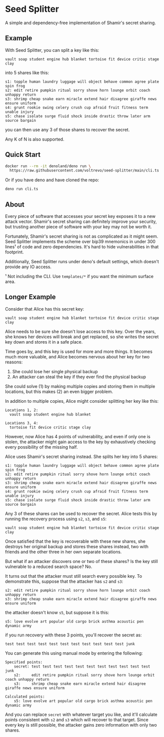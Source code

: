 # Seed Splitter

A simple and dependency-free implementation of Shamir's secret sharing.

## Example

With Seed Splitter, you can split a key like this:

```
vault soap student engine hub blanket tortoise fit device critic stage clay
```

into 5 shares like this:

```
s1: topple human laundry luggage will object behave common agree plate spin frog
s2: edit retire pumpkin ritual sorry shove horn lounge orbit coach unhappy return
s3: shrimp cheap snake earn miracle extend hair disagree giraffe news ensure uniform
s4: grunt rookie swing celery crush cup afraid fruit fitness term unable injury
s5: chase isolate surge fluid shock inside drastic throw later arm source bargain
```

you can then use any 3 of those shares to recover the secret.

Any K of N is also supported.

## Quick Start

```sh
docker run --rm -it denoland/deno run \
  https://raw.githubusercontent.com/voltrevo/seed-splitter/main/cli.ts
```

Or if you have deno and have cloned the repo:

```sh
deno run cli.ts
```

## About

Every piece of software that accesses your secret key exposes it to a new attack
vector. Shamir's secret sharing can definitely improve your security, but
trusting another piece of software with your key may not be worth it.

Fortunately, Shamir's secret sharing is not as complicated as it might seem.
Seed Splitter implements the scheme over bip39 mnemonics in under 300 lines¹ of
code and zero dependencies. It's hard to hide vulnerabilities in that footprint.

Additionally, Seed Splitter runs under deno's default settings, which doesn't
provide any IO access.

¹ Not including the CLI. Use `templates/*` if you want the minimum surface area.

## Longer Example

Consider that Alice has this secret key:

```
vault soap student engine hub blanket tortoise fit device critic stage clay
```

Alice needs to be sure she doesn't lose access to this key. Over the years, she
knows her devices will break and get replaced, so she writes the secret key down
and stores it in a safe place.

Time goes by, and this key is used for more and more things. It becomes much
more valuable, and Alice becomes nervous about her key for two reasons:

1. She could lose her single physical backup
2. An attacker can steal the key if they ever find the physical backup

She could solve (1) by making multiple copies and storing them in multiple
locations, but this makes (2) an even bigger problem.

In addition to multiple copies, Alice might consider splitting her key like
this:

```
Locations 1, 2:
  vault soap student engine hub blanket

Locations 3, 4:
  tortoise fit device critic stage clay
```

However, now Alice has 4 points of vulnerability, and even if only one is
stolen, the attacker might gain access to the key by exhaustively checking every
possibility of the missing half.

Alice uses Shamir's secret sharing instead. She splits her key into 5 shares:

```
s1: topple human laundry luggage will object behave common agree plate spin frog
s2: edit retire pumpkin ritual sorry shove horn lounge orbit coach unhappy return
s3: shrimp cheap snake earn miracle extend hair disagree giraffe news ensure uniform
s4: grunt rookie swing celery crush cup afraid fruit fitness term unable injury
s5: chase isolate surge fluid shock inside drastic throw later arm source bargain
```

Any 3 of these shares can be used to recover the secret. Alice tests this by
running the recovery process using `s2`, `s3`, and `s5`:

```
vault soap student engine hub blanket tortoise fit device critic stage clay
```

Once satisfied that the key is recoverable with these new shares, she destroys
her original backup and stores these shares instead, two with friends and the
other three in her own separate locations.

But what if an attacker discovers one or two of these shares? Is the key still
vulnerable to a reduced search space? No.

It turns out that the attacker must still search every possible key. To
demonstrate this, suppose that the attacker has `s2` and `s3`:

```
s2: edit retire pumpkin ritual sorry shove horn lounge orbit coach unhappy return
s3: shrimp cheap snake earn miracle extend hair disagree giraffe news ensure uniform
```

the attacker doesn't know `s5`, but suppose it is this:

```
s5: love evolve art popular old cargo brick asthma acoustic pen dynamic army
```

if you run recovery with these 3 points, you'll recover the secret as:

```
test test test test test test test test test test test junk
```

You can generate this using manual mode by entering the following:

```
Specified points:
    secret: test test test test test test test test test test test junk
    s2:     edit retire pumpkin ritual sorry shove horn lounge orbit coach unhappy return
    s3:     shrimp cheap snake earn miracle extend hair disagree giraffe news ensure uniform

Calculated points:
    s5: love evolve art popular old cargo brick asthma acoustic pen dynamic army
```

And you can replace `secret` with whatever target you like, and it'll calculate
points consistent with `s2` and `s3` which will recover to that target. Since
every key is still possible, the attacker gains zero information with only two
shares.
